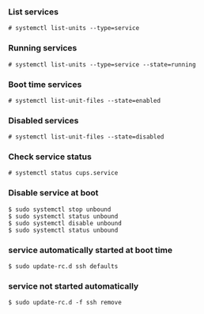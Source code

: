 ### List services
```
# systemctl list-units --type=service
```
### Running services
```
# systemctl list-units --type=service --state=running
```
### Boot time services
```
# systemctl list-unit-files --state=enabled
```
### Disabled services
```
# systemctl list-unit-files --state=disabled
```
### Check service status
```
# systemctl status cups.service
```
### Disable service at boot
```
$ sudo systemctl stop unbound
$ sudo systemctl status unbound
$ sudo systemctl disable unbound
$ sudo systemctl status unbound
```
### service automatically started at boot time
```
$ sudo update-rc.d ssh defaults
```
### service not started automatically
```
$ sudo update-rc.d -f ssh remove
```
